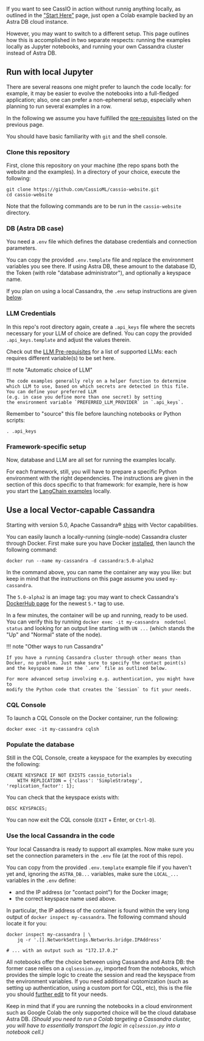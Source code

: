 If you want to see CassIO in action without runnig anything locally,
as outlined in the ["Start Here"](/start_here/) page, just open a Colab example
backed by an Astra DB cloud instance.

However, you may want to switch to a different setup. This page outlines how
this is accomplished in two separate respects: running the examples locally
as Jupyter notebooks, and running your own Cassandra cluster
instead of Astra DB.

## Run with local Jupyter

There are several reasons one might prefer to launch the code locally:
for example, it may be easier to evolve the notebooks
into a full-fledged application; also, one can prefer a non-ephemeral
setup, especially when planning to run several examples in a row.

In the following we assume you have fulfilled the
[pre-requisites](/start_here/#vector-database) listed on the previous page.

You should have basic familiarity with `git` and the shell console.

### Clone this repository

First, clone this repository on your machine
(the repo spans both the website and the examples).
In a directory of your choice, execute the following:

```
git clone https://github.com/CassioML/cassio-website.git
cd cassio-website
```

Note that the following commands are to be run in the `cassio-website` directory.

### DB (Astra DB case)

You need a `.env` file which defines the database credentials and connection
parameters.

You can copy the provided `.env.template` file and replace
the environment variables you see there.
If using Astra DB, these amount to the database ID,
the Token (with role "database administrator"), and optionally a keyspace name.

If you plan on using a local Cassandra, the `.env` setup instructions are given
[below](#use-the-local-cassandra-in-the-code).

### LLM Credentials

In this repo's root directory again, create a `.api_keys` file where the secrets
necessary for your LLM of choice are defined. You can copy
the provided `.api_keys.template` and adjust the values therein.

Check out the [LLM Pre-requisites](/start_here/#vector-database)
for a list of supported LLMs: each requires different variable(s)
to be set here.

!!! note "Automatic choice of LLM"

    The code examples generally rely on a helper function to determine
    which LLM to use, based on which secrets are detected in this file.
    You can define your preferred LLM
    (e.g. in case you define more than one secret) by setting
    the environment variable `PREFERRED_LLM_PROVIDER` in `.api_keys`.

Remember to "source" this file before launching notebooks or Python scripts:

```
. .api_keys
```

### Framework-specific setup

Now, database and LLM are all set for running the examples locally.

For each framework, still, you will have to prepare a specific
Python environment with the right dependencies. The instructions are given
in the section of this docs specific to that framework:
for example, here is how you start the
[LangChain examples](/frameworks/langchain/setup/) locally.

## Use a local Vector-capable Cassandra

Starting with version 5.0, Apache Cassandra®
[ships](https://cassandra.apache.org/doc/trunk/cassandra/vector-search/overview.html)
with Vector capabilities.

You can easily launch a locally-running (single-node) Cassandra cluster through
Docker. First make sure you have Docker [installed](https://www.docker.com/),
then launch the following command:

```
docker run --name my-cassandra -d cassandra:5.0-alpha2
```

In the command above, you can name the container any way you like:
but keep in mind that the instructions on this page assume you
used `my-cassandra`.

The `5.0-alpha2`
is an image tag: you may want to check Cassandra's
[DockerHub page](https://hub.docker.com/_/cassandra#!)
for the newest `5.*` tag to use.

In a few minutes, the container will be up and running, ready to be used. You
can verify this by running `docker exec -it my-cassandra  nodetool status` and
looking for an output line starting with `UN ...`
(which stands the "Up" and "Normal" state of the node).

!!! note "Other ways to run Cassandra"

    If you have a running Cassandra cluster through other means than
    Docker, no problem. Just make sure to specify the contact point(s)
    and the keyspace name in the `.env` file as outlined below.

    For more advanced setup involving e.g. authentication, you might have to
    modify the Python code that creates the `Session` to fit your needs.

### CQL Console

To launch a CQL Console on the Docker container, run the following:

```
docker exec -it my-cassandra cqlsh
```

### Populate the database

Still in the CQL Console, create a keyspace for the examples by executing the following:

```
CREATE KEYSPACE IF NOT EXISTS cassio_tutorials
    WITH REPLICATION = {'class': 'SimpleStrategy', 'replication_factor': 1};
```

You can check that the keyspace exists with:

```
DESC KEYSPACES;
```

You can now exit the CQL console (`EXIT` + Enter, or `Ctrl-D`).

### Use the local Cassandra in the code

Your local Cassandra is ready to support all examples. Now make sure you
set the connection parameters in the `.env` file (at the root of this repo).

You can copy from the provided `.env.template` example file if
you haven't yet and, ignoring the `ASTRA_DB...` variables, make sure
the `LOCAL_...` variables in the `.env` define:

- and the IP address (or "contact point") for the Docker image;
- the correct keyspace name used above.

In particular, the IP address of the container is found within the very long
output of `docker inspect my-cassandra`. The following command
should locate it for you:

```
docker inspect my-cassandra | \
    jq -r '.[].NetworkSettings.Networks.bridge.IPAddress'

# ... with an output such as "172.17.0.2"
```

All notebooks offer the choice between using Cassandra and Astra DB: the former
case relies on a `cqlsession.py`, imported from the notebooks,
which provides the simple logic to create the session and read the keyspace
from the environment variables. If you need additional customization (such as
setting up authentication, using a custom port for CQL, etc), this is the
file you should
[further edit](https://docs.datastax.com/en/developer/python-driver/latest/getting_started/#connecting-to-cassandra)
to fit your needs.

Keep in mind that if you are running the notebooks in a cloud environment such
as Google Colab the only supported choice will be the cloud database Astra DB.
_(Should you need to run a Colab targeting a Cassandra cluster, you will have to_
_essentially transport the logic in `cqlsession.py` into a notebook cell.)_
